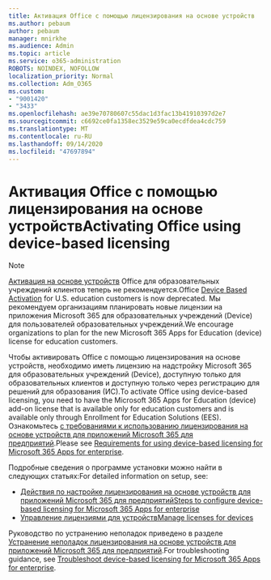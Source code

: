 ```yaml
---
title: Активация Office с помощью лицензирования на основе устройств
ms.author: pebaum
author: pebaum
manager: mnirkhe
ms.audience: Admin
ms.topic: article
ms.service: o365-administration
ROBOTS: NOINDEX, NOFOLLOW
localization_priority: Normal
ms.collection: Adm_O365
ms.custom:
- "9001420"
- "3433"
ms.openlocfilehash: ae39e70780607c55dac1d3fac13b41910397d2e7
ms.sourcegitcommit: c6692ce0fa1358ec3529e59ca0ecdfdea4cdc759
ms.translationtype: MT
ms.contentlocale: ru-RU
ms.lasthandoff: 09/14/2020
ms.locfileid: "47697894"
---
```

# <a name="activating-office-using-device-based-licensing"></a><span data-ttu-id="1317e-102">Активация Office с помощью лицензирования на основе устройств</span><span class="sxs-lookup"><span data-stu-id="1317e-102">Activating Office using device-based licensing</span></span>

> [!NOTE]
> <span data-ttu-id="1317e-103">[Активация на основе устройств](https://aka.ms/officedba) Office для образовательных учреждений клиентов теперь не рекомендуется.</span><span class="sxs-lookup"><span data-stu-id="1317e-103">Office [Device Based Activation](https://aka.ms/officedba) for U.S. education customers is now deprecated.</span></span> <span data-ttu-id="1317e-104">Мы рекомендуем организациям планировать новые лицензии на приложения Microsoft 365 для образовательных учреждений (Device) для пользователей образовательных учреждений.</span><span class="sxs-lookup"><span data-stu-id="1317e-104">We encourage organizations to plan for the new Microsoft 365 Apps for Education (device) license for education customers.</span></span>

<span data-ttu-id="1317e-105">Чтобы активировать Office с помощью лицензирования на основе устройств, необходимо иметь лицензию на надстройку Microsoft 365 для образовательных учреждений (Device), доступную только для образовательных клиентов и доступную только через регистрацию для решений для образования (ИС).</span><span class="sxs-lookup"><span data-stu-id="1317e-105">To activate Office using device-based licensing, you need to have the Microsoft 365 Apps for Education (device) add-on license that is available only for education customers and is available only through Enrollment for Education Solutions (EES).</span></span> <span data-ttu-id="1317e-106">Ознакомьтесь [с требованиями к использованию лицензирования на основе устройств для приложений Microsoft 365 для предприятий](https://docs.microsoft.com/deployoffice/device-based-licensing#requirements-for-using-device-based-licensing-for-microsoft-365-apps-for-enterprise).</span><span class="sxs-lookup"><span data-stu-id="1317e-106">Please see [Requirements for using device-based licensing for Microsoft 365 Apps for enterprise](https://docs.microsoft.com/deployoffice/device-based-licensing#requirements-for-using-device-based-licensing-for-microsoft-365-apps-for-enterprise).</span></span>


<span data-ttu-id="1317e-107">Подробные сведения о программе установки можно найти в следующих статьях:</span><span class="sxs-lookup"><span data-stu-id="1317e-107">For detailed information on setup, see:</span></span>

- [<span data-ttu-id="1317e-108">Действия по настройке лицензирования на основе устройств для приложений Microsoft 365 для предприятий</span><span class="sxs-lookup"><span data-stu-id="1317e-108">Steps to configure device-based licensing for Microsoft 365 Apps for enterprise</span></span>](https://docs.microsoft.com/deployoffice/device-based-licensing#steps-to-configure-device-based-licensing-for-microsoft-365-apps-for-enterprise)
- [<span data-ttu-id="1317e-109">Управление лицензиями для устройств</span><span class="sxs-lookup"><span data-stu-id="1317e-109">Manage licenses for devices</span></span>](https://docs.microsoft.com/microsoft-365/admin/misc/manage-licenses-for-devices)

<span data-ttu-id="1317e-110">Руководство по устранению неполадок приведено в разделе [Устранение неполадок лицензирования на основе устройств для приложений Microsoft 365 для предприятий](https://docs.microsoft.com/deployoffice/device-based-licensing#troubleshoot-device-based-licensing-for-microsoft-365-apps-for-enterprise).</span><span class="sxs-lookup"><span data-stu-id="1317e-110">For troubleshooting guidance, see [Troubleshoot device-based licensing for Microsoft 365 Apps for enterprise](https://docs.microsoft.com/deployoffice/device-based-licensing#troubleshoot-device-based-licensing-for-microsoft-365-apps-for-enterprise).</span></span>
